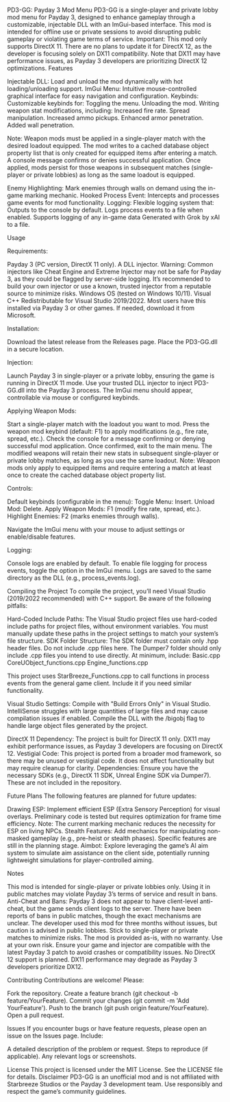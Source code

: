 PD3-GG: Payday 3 Mod Menu
PD3-GG is a single-player and private lobby mod menu for Payday 3, designed to enhance gameplay through a customizable, injectable DLL with an ImGui-based interface. This mod is intended for offline use or private sessions to avoid disrupting public gameplay or violating game terms of service.
Important: This mod only supports DirectX 11. There are no plans to update it for DirectX 12, as the developer is focusing solely on DX11 compatibility. Note that DX11 may have performance issues, as Payday 3 developers are prioritizing DirectX 12 optimizations.
Features

Injectable DLL: Load and unload the mod dynamically with hot loading/unloading support.
ImGui Menu: Intuitive mouse-controlled graphical interface for easy navigation and configuration.
Keybinds: Customizable keybinds for:
Toggling the menu.
Unloading the mod.
Writing weapon stat modifications, including:
Increased fire rate.
Spread manipulation.
Increased ammo pickups.
Enhanced armor penetration.
Added wall penetration.


Note: Weapon mods must be applied in a single-player match with the desired loadout equipped. The mod writes to a cached database object property list that is only created for equipped items after entering a match. A console message confirms or denies successful application. Once applied, mods persist for those weapons in subsequent matches (single-player or private lobbies) as long as the same loadout is equipped.


Enemy Highlighting: Mark enemies through walls on demand using the in-game marking mechanic.
Hooked Process Event: Intercepts and processes game events for mod functionality.
Logging: Flexible logging system that:
Outputs to the console by default.
Logs process events to a file when enabled.
Supports logging of any in-game data Generated with Grok by xAI to a file.



Usage

Requirements:

Payday 3 (PC version, DirectX 11 only).
A DLL injector. Warning: Common injectors like Cheat Engine and Extreme Injector may not be safe for Payday 3, as they could be flagged by server-side logging. It’s recommended to build your own injector or use a known, trusted injector from a reputable source to minimize risks.
Windows OS (tested on Windows 10/11).
Visual C++ Redistributable for Visual Studio 2019/2022. Most users have this installed via Payday 3 or other games. If needed, download it from Microsoft.


Installation:

Download the latest release from the Releases page.
Place the PD3-GG.dll in a secure location.


Injection:

Launch Payday 3 in single-player or a private lobby, ensuring the game is running in DirectX 11 mode.
Use your trusted DLL injector to inject PD3-GG.dll into the Payday 3 process.
The ImGui menu should appear, controllable via mouse or configured keybinds.


Applying Weapon Mods:

Start a single-player match with the loadout you want to mod.
Press the weapon mod keybind (default: F1) to apply modifications (e.g., fire rate, spread, etc.).
Check the console for a message confirming or denying successful mod application.
Once confirmed, exit to the main menu. The modified weapons will retain their new stats in subsequent single-player or private lobby matches, as long as you use the same loadout.
Note: Weapon mods only apply to equipped items and require entering a match at least once to create the cached database object property list.


Controls:

Default keybinds (configurable in the menu):
Toggle Menu: Insert.
Unload Mod: Delete.
Apply Weapon Mods: F1 (modify fire rate, spread, etc.).
Highlight Enemies: F2 (marks enemies through walls).


Navigate the ImGui menu with your mouse to adjust settings or enable/disable features.


Logging:

Console logs are enabled by default.
To enable file logging for process events, toggle the option in the ImGui menu.
Logs are saved to the same directory as the DLL (e.g., process_events.log).



Compiling the Project
To compile the project, you’ll need Visual Studio (2019/2022 recommended) with C++ support. Be aware of the following pitfalls:

Hard-Coded Include Paths: The Visual Studio project files use hard-coded include paths for project files, without environment variables. You must manually update these paths in the project settings to match your system’s file structure.
SDK Folder Structure:
The SDK folder must contain only .hpp header files. Do not include .cpp files here.
The Dumper7 folder should only include .cpp files you intend to use directly. At minimum, include:
Basic.cpp
CoreUObject_functions.cpp
Engine_functions.cpp


This project uses StarBreeze_Functions.cpp to call functions in process events from the general game client. Include it if you need similar functionality.


Visual Studio Settings:
Compile with "Build Errors Only" in Visual Studio. IntelliSense struggles with large quantities of large files and may cause compilation issues if enabled.
Compile the DLL with the /bigobj flag to handle large object files generated by the project.


DirectX 11 Dependency: The project is built for DirectX 11 only. DX11 may exhibit performance issues, as Payday 3 developers are focusing on DirectX 12.
Vestigial Code: This project is ported from a broader mod framework, so there may be unused or vestigial code. It does not affect functionality but may require cleanup for clarity.
Dependencies: Ensure you have the necessary SDKs (e.g., DirectX 11 SDK, Unreal Engine SDK via Dumper7). These are not included in the repository.

Future Plans
The following features are planned for future updates:

Drawing ESP: Implement efficient ESP (Extra Sensory Perception) for visual overlays. Preliminary code is tested but requires optimization for frame time efficiency. Note: The current marking mechanic reduces the necessity for ESP on living NPCs.
Stealth Features: Add mechanics for manipulating non-masked gameplay (e.g., pre-heist or stealth phases). Specific features are still in the planning stage.
Aimbot: Explore leveraging the game’s AI aim system to simulate aim assistance on the client side, potentially running lightweight simulations for player-controlled aiming.

Notes

This mod is intended for single-player or private lobbies only. Using it in public matches may violate Payday 3’s terms of service and result in bans.
Anti-Cheat and Bans: Payday 3 does not appear to have client-level anti-cheat, but the game sends client logs to the server. There have been reports of bans in public matches, though the exact mechanisms are unclear. The developer used this mod for three months without issues, but caution is advised in public lobbies. Stick to single-player or private matches to minimize risks.
The mod is provided as-is, with no warranty. Use at your own risk.
Ensure your game and injector are compatible with the latest Payday 3 patch to avoid crashes or compatibility issues.
No DirectX 12 support is planned. DX11 performance may degrade as Payday 3 developers prioritize DX12.

Contributing
Contributions are welcome! Please:

Fork the repository.
Create a feature branch (git checkout -b feature/YourFeature).
Commit your changes (git commit -m 'Add YourFeature').
Push to the branch (git push origin feature/YourFeature).
Open a pull request.

Issues
If you encounter bugs or have feature requests, please open an issue on the Issues page. Include:

A detailed description of the problem or request.
Steps to reproduce (if applicable).
Any relevant logs or screenshots.

License
This project is licensed under the MIT License. See the LICENSE file for details.
Disclaimer
PD3-GG is an unofficial mod and is not affiliated with Starbreeze Studios or the Payday 3 development team. Use responsibly and respect the game’s community guidelines.
